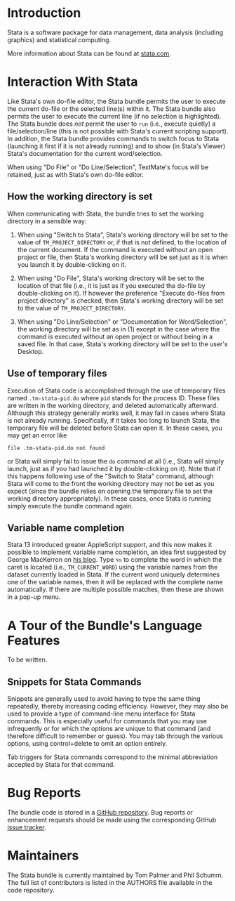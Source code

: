 Introduction
============

Stata is a software package for data management, data analysis (including
graphics) and statistical computing.

More information about Stata can be found at [stata.com](http://www.stata.com/).


Interaction With Stata
======================

Like Stata's own do-file editor, the Stata bundle permits the user to execute
the current do-file or the selected line(s) within it. The Stata bundle also
permits the user to execute the current line (if no selection is highlighted).
The Stata bundle does *not* permit the user to `run` (i.e., execute quietly) a
file/selection/line (this is not possible with Stata's current scripting
support). In addition, the Stata bundle provides commands to switch focus to
Stata (launching it first if it is not already running) and to show (in
Stata's Viewer) Stata's documentation for the current word/selection.

When using "Do File" or "Do Line/Selection", TextMate's focus will be
retained, just as with Stata's own do-file editor.

How the working directory is set
--------------------------------

When communicating with Stata, the bundle tries to set the working directory
in a sensible way:

1. When using "Switch to Stata", Stata's working directory will be set to the
value of `TM_PROJECT_DIRECTORY` or, if that is not defined, to the location of
the current document. If the command is executed without an open project or
file, then Stata's working directory will be set just as it is when you launch
it by double-clicking on it.

2. When using "Do File", Stata's working directory will be set to the location
of that file (i.e., it is just as if you executed the do-file by
double-clicking on it). If however the preference "Execute do-files from
project directory" is checked, then Stata's working directory will be set to
the value of `TM_PROJECT_DIRECTORY`.

3. When using "Do Line/Selection" or "Documentation for Word/Selection", the
working directory will be set as in (1) except in the case where the command
is executed without an open project or without being in a saved file. In that
case, Stata's working directory will be set to the user's Desktop.

Use of temporary files
----------------------

Execution of Stata code is accomplished through the use of temporary files
named `.tm-stata-pid.do` where `pid` stands for the process ID. These files
are written in the working directory, and deleted automatically afterward.
Although this strategy generally works well, it may fail in cases where Stata
is not already running. Specifically, if it takes too long to launch Stata,
the temporary file will be deleted before Stata can open it. In these cases,
you may get an error like

    file .tm-stata-pid.do not found

or Stata will simply fail to issue the `do` command at all (i.e., Stata will
simply launch, just as if you had launched it by double-clicking on it). Note
that if this happens following use of the "Switch to Stata" command, although
Stata will come to the front the working directory may not be set as you
expect (since the bundle relies on opening the temporary file to set the
working directory appropriately). In these cases, once Stata is running simply
execute the bundle command again.

Variable name completion
------------------------

Stata 13 introduced greater AppleScript support, and this now makes it possible
to implement variable name completion, an idea first suggested by George MacKerron
on [his blog](http://blog.mackerron.com/2010/02/06/stata-textmate-tab-completion/).
Type `⌥⎋` to complete the word in which the caret is located (i.e.,
`TM_CURRENT_WORD`) using the variable names from the dataset currently loaded
in Stata. If the current word uniquely determines one of the variable names,
then it will be replaced with the complete name automatically. If there are
multiple possible matches, then these are shown in a pop-up menu.


A Tour of the Bundle's Language Features
========================================

To be written.

Snippets for Stata Commands
---------------------------

Snippets are generally used to avoid having to type the same thing repeatedly,
thereby increasing coding efficiency. However, they may also be used to
provide a type of command-line menu interface for Stata commands. This is
especially useful for commands that you may use infrequently or for which the
options are unique to that command (and therefore difficult to remember or
guess). You may tab through the various options, using control+delete to omit
an option entirely.

Tab triggers for Stata commands correspond to the minimal abbreviation
accepted by Stata for that command.


Bug Reports
===========

The bundle code is stored in a [GitHub repository](https://github.com/statatmbundle/Stata.tmbundle).
Bug reports or enhancement requests should be made using the corresponding
GitHub [issue tracker](https://github.com/statatmbundle/Stata.tmbundle/issues).


Maintainers
===========

The Stata bundle is currently maintained by Tom Palmer and Phil Schumm. The
full list of contributors is listed in the AUTHORS file available in the code
repository.
